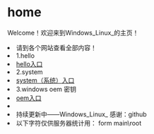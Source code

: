 # home
Welcome！欢迎来到Windows_Linux_的主页！
<li>请到各个网站查看全部内容！
<li>1.hello   <li><a href="https://windows-linux-bili.github.io/hello/">hello入口</a>
  <li>2.system   <li><a href="https://windows-linux-bili.github.io/system/">system（系统）入口</a>
    <li>3.windows oem 密钥 <li><a href="https://windows-linux-bili.github.io/oem/">oem入口</a>
<li><li>持续更新中——Windows_Linux_ 感谢：github
  <li>以下字符仅供服务器统计用： form main\root
